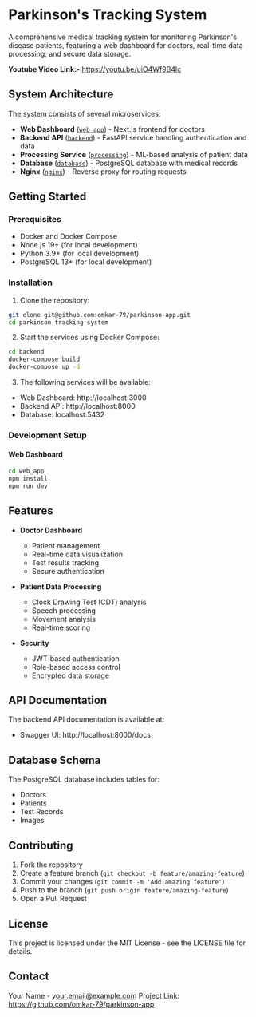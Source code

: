 # Parkinson's Tracking System

A comprehensive medical tracking system for monitoring Parkinson's disease patients, featuring a web dashboard for doctors, real-time data processing, and secure data storage.

**Youtube Video Link:-** https://youtu.be/uiO4Wf9B4lc

## System Architecture

The system consists of several microservices:

- **Web Dashboard** ([`web_app`](web_app/)) - Next.js frontend for doctors
- **Backend API** ([`backend`](backend/)) - FastAPI service handling authentication and data
- **Processing Service** ([`processing`](processing/)) - ML-based analysis of patient data
- **Database** ([`database`](database/)) - PostgreSQL database with medical records
- **Nginx** ([`nginx`](nginx/)) - Reverse proxy for routing requests

## Getting Started

### Prerequisites

- Docker and Docker Compose
- Node.js 19+ (for local development)
- Python 3.9+ (for local development)
- PostgreSQL 13+ (for local development)

### Installation

1. Clone the repository:
```sh
git clone git@github.com:omkar-79/parkinson-app.git
cd parkinson-tracking-system
```

2. Start the services using Docker Compose:
```sh
cd backend
docker-compose build
docker-compose up -d
```

3. The following services will be available:
- Web Dashboard: http://localhost:3000
- Backend API: http://localhost:8000
- Database: localhost:5432

### Development Setup

#### Web Dashboard

```sh
cd web_app
npm install
npm run dev
```



## Features

- **Doctor Dashboard**
  - Patient management
  - Real-time data visualization
  - Test results tracking
  - Secure authentication

- **Patient Data Processing**
  - Clock Drawing Test (CDT) analysis
  - Speech processing
  - Movement analysis
  - Real-time scoring

- **Security**
  - JWT-based authentication
  - Role-based access control 
  - Encrypted data storage

## API Documentation

The backend API documentation is available at:
- Swagger UI: http://localhost:8000/docs

## Database Schema

The PostgreSQL database includes tables for:
- Doctors
- Patients
- Test Records
- Images

## Contributing

1. Fork the repository
2. Create a feature branch (`git checkout -b feature/amazing-feature`)
3. Commit your changes (`git commit -m 'Add amazing feature'`)
4. Push to the branch (`git push origin feature/amazing-feature`)
5. Open a Pull Request

## License

This project is licensed under the MIT License - see the LICENSE file for details.

## Contact

Your Name - your.email@example.com
Project Link: https://github.com/omkar-79/parkinson-app
